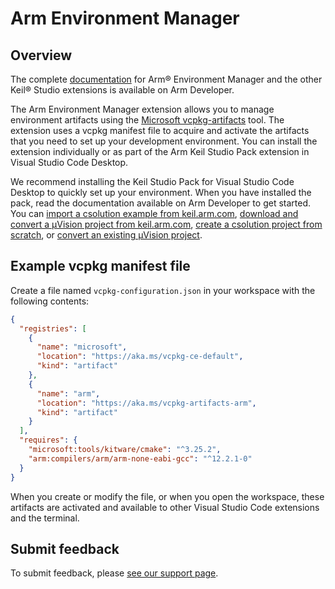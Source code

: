 # Arm Environment Manager

## Overview

The complete [documentation](https://developer.arm.com/documentation/108029/latest/Extension-pack-and-extensions) for Arm® Environment Manager and the other Keil® Studio extensions is available on Arm Developer.

The Arm Environment Manager extension allows you to manage environment artifacts using the [Microsoft vcpkg-artifacts](https://github.com/microsoft/vcpkg-tool) tool. The extension uses a vcpkg manifest file to acquire and activate the artifacts that you need to set up your development environment. You can install the extension individually or as part of the Arm Keil Studio Pack extension in Visual Studio Code Desktop.

We recommend installing the Keil Studio Pack for Visual Studio Code Desktop to quickly set up your environment. When you have installed the pack, read the documentation available on Arm Developer to get started. You can [import a csolution example from keil.arm.com](https://developer.arm.com/documentation/108029/latest/Get-started-with-an-example-project/Import-a-csolution-example), [download and convert a μVision project from keil.arm.com](https://developer.arm.com/documentation/108029/latest/Get-started-with-an-example-project/Download-and-convert-a-Keil--Vision-example), [create a csolution project from scratch](https://developer.arm.com/documentation/108029/latest/Arm-CMSIS-csolution-extension/Create-a-csolution-project), or [convert an existing μVision project](https://developer.arm.com/documentation/108029/latest/Arm-CMSIS-csolution-extension/Convert-a-Keil--Vision-project-to-a-csolution-project).

## Example vcpkg manifest file 

Create a file named `vcpkg-configuration.json` in your workspace with the following contents:

```json
{
  "registries": [
    {
      "name": "microsoft",
      "location": "https://aka.ms/vcpkg-ce-default",
      "kind": "artifact"
    },
    {
      "name": "arm",
      "location": "https://aka.ms/vcpkg-artifacts-arm",
      "kind": "artifact"
    }
  ],
  "requires": {
    "microsoft:tools/kitware/cmake": "^3.25.2",
    "arm:compilers/arm/arm-none-eabi-gcc": "^12.2.1-0"
  }
}
```

When you create or modify the file, or when you open the workspace, these artifacts are activated and available to other Visual Studio Code extensions and the terminal.

## Submit feedback

To submit feedback, please [see our support page](https://www.keil.arm.com/support/#:~:text=Installing%20the%20Tools).

